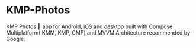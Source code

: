 # KMP-Photos
KMP Photos 📱 app for Android, iOS and desktop built with Compose Multiplatform( KMM, KMP, CMP) and MVVM Architecture recommended by Google.
